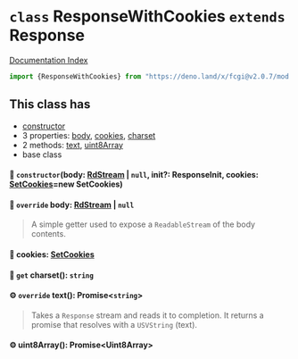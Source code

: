 # `class` ResponseWithCookies `extends` Response

[Documentation Index](../README.md)

```ts
import {ResponseWithCookies} from "https://deno.land/x/fcgi@v2.0.7/mod.ts"
```

## This class has

- [constructor](#-constructorbody-rdstream--null-init-responseinit-cookies-setcookiesnew-setcookies)
- 3 properties:
[body](#-override-body-rdstream--null),
[cookies](#-cookies-setcookies),
[charset](#-get-charset-string)
- 2 methods:
[text](#-override-text-promisestring),
[uint8Array](#-uint8array-promiseuint8array)
- base class


#### 🔧 `constructor`(body: [RdStream](../class.RdStream/README.md) | `null`, init?: ResponseInit, cookies: [SetCookies](../class.SetCookies/README.md)=new SetCookies)



#### 📄 `override` body: [RdStream](../class.RdStream/README.md) | `null`

> A simple getter used to expose a `ReadableStream` of the body contents.



#### 📄 cookies: [SetCookies](../class.SetCookies/README.md)



#### 📄 `get` charset(): `string`



#### ⚙ `override` text(): Promise\<`string`>

> Takes a `Response` stream and reads it to completion. It returns a promise
> that resolves with a `USVString` (text).



#### ⚙ uint8Array(): Promise\<Uint8Array>




